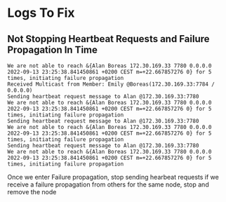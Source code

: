 # Logs To Fix

## Not Stopping Heartbeat Requests and Failure Propagation In Time

```shell
We are not able to reach &{Alan Boreas 172.30.169.33 7780 0.0.0.0 2022-09-13 23:25:38.841450861 +0200 CEST m=+22.667857276 0} for 5 times, initiating failure propagation
Received Multicast from Member: Emily @Boreas(172.30.169.33:7784 / 0.0.0.0)
Sending heartbeat request message to Alan @172.30.169.33:7780
We are not able to reach &{Alan Boreas 172.30.169.33 7780 0.0.0.0 2022-09-13 23:25:38.841450861 +0200 CEST m=+22.667857276 0} for 5 times, initiating failure propagation
Sending heartbeat request message to Alan @172.30.169.33:7780
We are not able to reach &{Alan Boreas 172.30.169.33 7780 0.0.0.0 2022-09-13 23:25:38.841450861 +0200 CEST m=+22.667857276 0} for 5 times, initiating failure propagation
Sending heartbeat request message to Alan @172.30.169.33:7780
We are not able to reach &{Alan Boreas 172.30.169.33 7780 0.0.0.0 2022-09-13 23:25:38.841450861 +0200 CEST m=+22.667857276 0} for 5 times, initiating failure propagation
```

Once we enter Failure propagation, stop sending hearbeat requests
if we receive a failure propagation from others for the same node, stop and remove the node